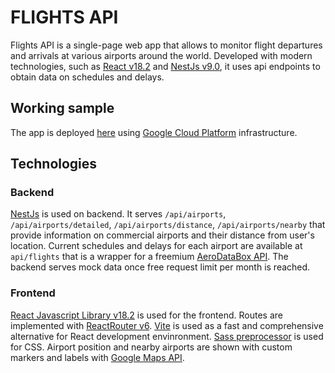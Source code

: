 # FLIGHTS API

Flights API is a single-page web app that allows to monitor flight departures and arrivals at various airports around the world. Developed with modern technologies, such as [React v18.2](https://reactjs.org/) and [NestJs v9.0](https://nestjs.com/), it uses api endpoints to obtain data on schedules and delays.

## Working sample

  The app is deployed [here](https://flights.pavelgrinkevich.com) using [Google Cloud Platform](https://cloud.google.com/) infrastructure.

## Technologies

### Backend
  [NestJs](https://nestjs.com/) is used on backend. It serves `/api/airports`, `/api/airports/detailed`, `/api/airports/distance`, `/api/airports/nearby` that provide information on commercial airports and their distance from user's location. Current schedules and delays for each airport are available at `api/flights` that is a wrapper for a freemium [AeroDataBox API](https://aerodatabox.com/). The backend serves mock data once free request limit per month is reached.

### Frontend

  [React Javascript Library v18.2](https://reactjs.org/) is used for the frontend. Routes are implemented with [ReactRouter v6](https://reactrouter.com/). [Vite](https://vitejs.dev/) is used as a fast and comprehensive alternative for React development envinronment. [Sass preprocessor](https://sass-lang.com/) is used for CSS. Airport position and nearby airports are shown with custom markers and labels with [Google Maps API](https://developers.google.com/maps).